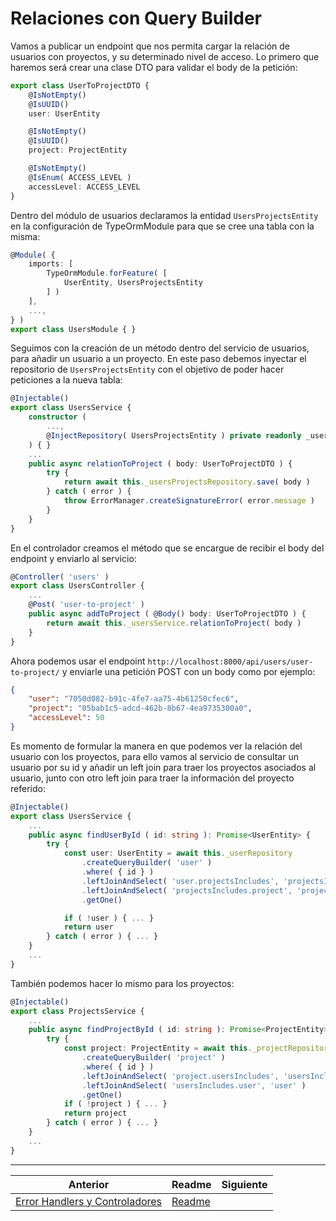 # Relaciones con Query Builder

Vamos a publicar un endpoint que nos permita cargar la relación de usuarios con proyectos, y su determinado nivel de acceso. Lo primero que haremos será crear una clase DTO para validar el body de la petición:

```ts
export class UserToProjectDTO {
    @IsNotEmpty()
    @IsUUID()
    user: UserEntity

    @IsNotEmpty()
    @IsUUID()
    project: ProjectEntity

    @IsNotEmpty()
    @IsEnum( ACCESS_LEVEL )
    accessLevel: ACCESS_LEVEL
}
```

Dentro del módulo de usuarios declaramos la entidad `UsersProjectsEntity` en la configuración de TypeOrmModule para que se cree una tabla con la misma:

```ts
@Module( {
    imports: [
        TypeOrmModule.forFeature( [
            UserEntity, UsersProjectsEntity
        ] )
    ],
    ...,
} )
export class UsersModule { }
```

Seguimos con la creación de un método dentro del servicio de usuarios, para añadir un usuario a un proyecto. En este paso debemos inyectar el repositorio de `UsersProjectsEntity` con el objetivo de poder hacer peticiones a la nueva tabla:

```ts
@Injectable()
export class UsersService {
    constructor (
        ...,
        @InjectRepository( UsersProjectsEntity ) private readonly _usersProjectsRepository: Repository<UsersProjectsEntity>
    ) { }
    ...
    public async relationToProject ( body: UserToProjectDTO ) {
        try {
            return await this._usersProjectsRepository.save( body )
        } catch ( error ) {
            throw ErrorManager.createSignatureError( error.message )
        }
    }
}
```

En el controlador creamos el método que se encargue de recibir el body del endpoint y enviarlo al servicio:

```ts
@Controller( 'users' )
export class UsersController {
    ...
    @Post( 'user-to-project' )
    public async addToProject ( @Body() body: UserToProjectDTO ) {
        return await this._usersService.relationToProject( body )
    }
}
```

Ahora podemos usar el endpoint `http://localhost:8000/api/users/user-to-project/` y enviarle una petición POST con un body como por ejemplo:

```json
{
    "user": "7050d082-b91c-4fe7-aa75-4b61250cfec6",
    "project": "05bab1c5-adcd-462b-8b67-4ea9735300a0",
    "accessLevel": 50 
}
```

Es momento de formular la manera en que podemos ver la relación del usuario con los proyectos, para ello vamos al servicio de consultar un usuario por su id y añadir un left join para traer los proyectos asociados al usuario, junto con otro left join para traer la información del proyecto referido:

```ts
@Injectable()
export class UsersService {
    ...
    public async findUserById ( id: string ): Promise<UserEntity> {
        try {
            const user: UserEntity = await this._userRepository
                .createQueryBuilder( 'user' )
                .where( { id } )
                .leftJoinAndSelect( 'user.projectsIncludes', 'projectsIncludes' )
                .leftJoinAndSelect( 'projectsIncludes.project', 'project' )
                .getOne()

            if ( !user ) { ... }
            return user
        } catch ( error ) { ... }
    }
    ...
}
```

También podemos hacer lo mismo para los proyectos:

```ts
@Injectable()
export class ProjectsService {
    ...
    public async findProjectById ( id: string ): Promise<ProjectEntity> {
        try {
            const project: ProjectEntity = await this._projectRepository
                .createQueryBuilder( 'project' )
                .where( { id } )
                .leftJoinAndSelect( 'project.usersIncludes', 'usersIncludes' )
                .leftJoinAndSelect( 'usersIncludes.user', 'user' )
                .getOne()
            if ( !project ) { ... }
            return project
        } catch ( error ) { ... }
    }
    ...
}
```

___

| Anterior               | Readme                 | Siguiente              |
| ---------------------- | ---------------------- | ---------------------- |
| [Error Handlers y Controladores](./P7T1_Error_Handlers_Controladores.md) | [Readme](../README.md) |  |
